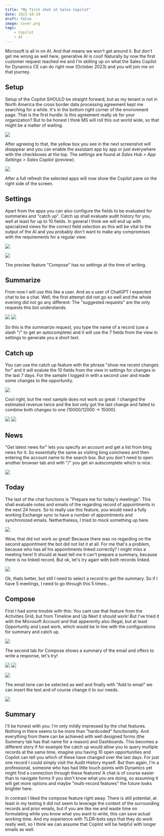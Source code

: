 ```yaml
---
title: "My first shot at Sales Copilot"
date: 2023-10-29
draft: false
image: cover.png
tags: 
    - Copilot
    - AI
---
```


Microsoft is all in on AI. And that means we won't get around it. But don't get me wrong as well here, generative AI is cool! Naturally by now the first customer request reached me and I'm skilling up on what the Sales Copilot for Dynamics CE can do right now (October 2023) and you will join me on that journey.

## Setup
Setup of the Copilot SHOULD be straight forward, but as my tenant is not in North America the cross border data processing agreement kept me searching for a while. It's in the bottom right corner of the environment page. That is the first hurdle: Is this agreement really ok for your organization? But to be honest I think MS will roll this out world wide, so that might be a matter of waiting.

![](agreement.png)

After agreeing to that, the yellow box you see in the next screenshot will disappear and you can enable the assistant app by app or just everywhere with the checkboxes at the top. The settings are found at _Sales Hub > App Settings > Sales Copilot (preview)_.

![](setup.png)

After a full refresh the selected apps will now show the Copilot pane on the right side of the screen.

## Settings
Apart from the apps you can also configure the fields to be evaluated for summaries and "catch up". Catch up shall evaluate audit history for you, well at least for up to 10 fields. 
In general I think we will end up with specialized views for the correct field selection as this will be vital to the output of the AI and you probably don't want to make any compromises with the requirements for a regular view.

![](SummarySettings.png)

![](CatchUpSettings.png)

The preview feature "Compose" has no settings at the time of writing.

## Summarize
From now I will use this like a user. And as a user of ChatGPT I expected chat to be a chat. Well, the first attempt did not go so well and the whole evening did not go any different: The "suggested requests" are the only requests this bot understands. 

![](Summarize1.png) ![](Summarize2.png)

So this is the summarize request, you type the name of a record (use a slash "/" to get an autocomplete) and it will use the 7 fields from the view in settings to generate you a short text. 

## Catch up
You can use the catch up feature with the phrase "show me recent changes for" and it will evalute the 10 fields from the view in settings for changes in the last 7 days. For the sample I logged in with a second user and made some changes to the opportunity.

![](CatchUp1.png)

Cool right, but the next sample does not work so great: I changed the estimated revenue twice and the bot only got the last change and failed to combine both changes to one (10000/12000 -> 15000).

![](CatchUpAudit.png) ![](CatchUp2.png)

## News
"Get latest news for" lets you specify an account and get a list from bing news for it. So essentially the same as visiting bing.com/news and then entering the account name to the search box. But you don't need to open another browser tab and with "/" you get an autocomplete which is nice.

![](News.png)

## Today
The last of the chat functions is "Prepare me for today's meetings". This shall evaluate notes and emails of the regarding record of appointments in the next 24 hours. So to really use this feature, you would need a fully working Exchange sync to have a number of appointments and synchronized emails. Nethertheless, I tried to mock something up here.

![](Prepare1.png)

Wow, that did not work so great! Because there was no regarding on the second appointment the bot did not list it at all. For me that's a problem, because who has all his appointments linked correctly? I might miss a meeting here! It should at least tell me it can't prepare a summary, because there is no linked record.
But ok, let's try again with both records linked.

![](Prepare2.png)

Ok, thats better, but still I need to select a record to get the summary. So if I have 5 meetings, I need to go through this 5 times...

## Compose
First I had some trouble with this: You cant use that feature from the Activities Grid, but from Timeline and Up Next it should work! But I've tried it with the Microsoft Account and that apperently also illegal, but at least Opportunity and Lead work, which would be in line with the configurations for summary and catch up. 

![](Compose1.png)

The second tab for Compose shows a summary of the email and offers to write a response, let's try!

![](Compose2.png) ![](Compose3.png) 

![](Compose4.png)

The email tone can be selected as well and finally with "Add to email" we can insert the text and of course change it to our needs.

![](Compose5.png) 

## Summary 
I'll be honest with you: I'm only mildly impressed by the chat features. Nothing in there seems to be more than "hardcoded" functionality. And everything from there can be achieved with well designed forms (the Summary tab has that name for a reason) and Dashboards. This becomes a different story if for example the catch up would allow you to query multiple records at the same time, imagine you having 10 open opportunities and Copilot can tell you which of these have changed over the last days. For just one record I could simply visit the Audit History myself. But then again, I'm a professional, someone who has had little touch points with Dynamics yet might find a connection through these features! A chat is of course easier than to navigate forms if you don't know what you are doing, so assuming it will get more options and maybe "multi-record features" the future looks brighter here.

In contrast I liked the compose feature right away. There is still potential, at least in my testing it did not seem to leverage the context of the surrounding records and prior emails, but if you are like me and waste time on formulating while you know what you want to write, this can save actual working time. And my experience with TLDR-bots says that they do work really well, so I think we can assume that Copilot will be helpful with longer emails as well.